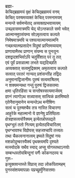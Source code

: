 ब्रह्मा-  
केचिद्ब्रह्ममयं वृक्षं केचिद्ब्रह्ममयं वनम्  
केचित् परुषमव्यक्तं केचित् परमनामयम्  
मन्यन्ते सर्वमप्येतद् अव्यक्तप्रभवाव्ययम्  
उच्छ्वासमात्रमपि चेद् योऽन्तकाले समो भवेत्  
आत्मानमुपसंयम्य सोऽमृतत्वाय कल्पते  
निमेषमात्रमपि च पश्यत्यात्मानमात्मनि  
गच्छत्यात्मप्रसादेन विदुषां प्राप्तिमव्ययाम्  
प्राणायामैरथ प्राणान् संयम्य स पुनःपुनः  
दशद्वादशभिर्वाऽपि चतुर्विंशात् परं तु तत्  
एवं पूर्वं प्रसन्नात्मा लभते यद्यदिच्छति  
अव्यक्तात् सत्वमुद्रिक्तम् अमृतत्वाय कल्पते  
सत्वात् परतरं नान्यत् प्रशंसन्तीह तद्विदः  
अनुमानाद्विजानीमः पुरुषं सत्वमाश्रितम्  
न शक्यमन्यथा गन्तुं पुरुषं द्विजसत्तमाः  
क्षमा धृतिरहिंसा च सन्तोषस्सत्यमार्जवम्  
ज्ञानं त्यागोऽथ सन्न्यासस् सात्विकं व्रतमिष्यते  
एतेनैवानुमानेन मन्यन्तेऽथ मनीषिणः  
सत्वं च पुरुषश्चैव तत्र नास्ति विचारणा  
आहुरेके महात्मानो ये ज्ञानेषु प्रतिष्ठिताः  
क्षेत्रज्ञसत्वयोरैक्यम् इत्येतन्नोपपद्यते  
पृथग्भूतं ततो नित्यम् इत्येतदविचारितम्  
पृथग्भावश्च विज्ञेयस् सहजश्चापि तत्त्वतः  
तथा चैकत्वनानात्वम् इष्यते विदुषां नयः  
मशकोदुम्बरस्यैक्यं पृथक्त्वमपि दृश्यते  
मत्स्योदके यथैव स्याद् अप्सु योगस्तथाऽनयोः  
सम्बन्धस्तोयबिन्दूनां पर्णैः कोकनदस्य च  
गुरुः-  
इत्युक्तवन्तस्ते विप्रास् तदा लोकपितामहम्  
पुनस्संशयमापन्नाः पप्रच्छुर्मुनिसत्तमाः  

